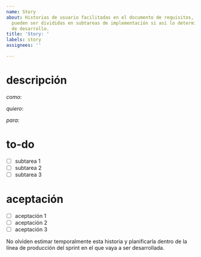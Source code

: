 ```yaml
---
name: Story
about: Historias de usuario facilitadas en el documento de requisitos, estas historias
  pueden ser divididas en subtareas de implementación si así lo determina el equipo
  de desarrollo.
title: 'Story: '
labels: story
assignees: ''

---
```


# descripción
*como*: 

*quiero*:

*para*: 

# to-do
- [ ] subtarea 1
- [ ] subtarea 2
- [ ] subtarea 3

# aceptación
- [ ] aceptación 1
- [ ] aceptación 2
- [ ] aceptación 3

No olviden estimar temporalmente esta historia y planificarla dentro de la línea de producción del sprint en el que vaya a ser desarrollada.
